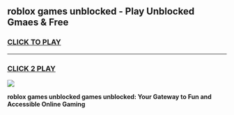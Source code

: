 
## roblox games unblocked  - Play Unblocked Gmaes & Free
<h3>
<a href="https://premium.freeplayer.one?title=roblox_games_unblocked_&ref=19F">CLICK TO PLAY</a></h3>
<hr>

<h3>
<a href="https://premium.freeplayer.one?title=roblox_games_unblocked_&ref=19F">CLICK 2 PLAY</a>
  
</h3>

<a href="https://premium.freeplayer.one?title=roblox_games_unblocked_&ref=19F/"><img src="https://clearcache.store/games.png"></a>


**roblox games unblocked  games unblocked: Your Gateway to Fun and Accessible Online Gaming**
